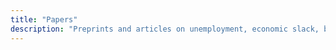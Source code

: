 ```yaml
---
title: "Papers"
description: "Preprints and articles on unemployment, economic slack, business cycles, monetary policy, fiscal policy, and science-related topics."
---
```

